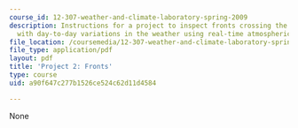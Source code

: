 ```yaml
---
course_id: 12-307-weather-and-climate-laboratory-spring-2009
description: Instructions for a project to inspect fronts crossing the country associated
  with day-to-day variations in the weather using real-time atmospheric observations.
file_location: /coursemedia/12-307-weather-and-climate-laboratory-spring-2009/a90f647c277b1526ce524c62d11d4584_project2.pdf
file_type: application/pdf
layout: pdf
title: 'Project 2: Fronts'
type: course
uid: a90f647c277b1526ce524c62d11d4584

---
```

None